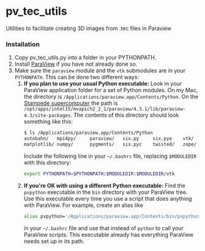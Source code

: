 # pv_tec_utils

Utilities to facilitate creating 3D images from .tec files in Paraview

### Installation

1. Copy pv_tec_utils.py into a folder in your PYTHONPATH.
2. Install [ParaView](http://www.paraview.org/download/) if you have not already done so.
3. Make sure the `paraview` module and the `vtk` submodules are in your `PYTHONPATH`. This can be done two different ways:
   1. **If you plan to use your usual Python executable:**
      Look in your ParaView application folder for a set of Python modules. On my Mac, the directory is `/Applications/paraview.app/Contents/Python`. On the [Stampede supercomputer](https://www.tacc.utexas.edu/stampede/) the path is `/opt/apps/intel15/mvapich2_2_1/paraview/4.3.1/lib/paraview-4.3/site-packages`. The contents of this directory should look something like this:
      ```bash
      $ ls /Applications/paraview.app/Contents/Python
      autobahn/   mpi4py/     paraview/   six.py     six.pyo    vtk/
      matplotlib/ numpy/      pygments/   six.pyc    twisted/   zope/
      ```
      Include the following line in your `~/.bashrc` file, replacing `$MODULEDIR` with this directory:
      ```bash
      export PYTHONPATH=$PYTHONPATH:$MODULEDIR:$MODULEDIR/vtk
      ```
   2. **If you're OK with using a different Python executable:**
      Find the `pvpython` executable in the `bin` directory with your ParaView tree. Use this executable every time you use a script that does anything with ParaView. For example, create an alias like
      ```bash
      alias pvpython='/Applications/paraview.app/Contents/bin/pvpython'
      ```
      in your `~/.bashrc` file and use that instead of `python` to call your ParaView scripts. This executable already has everything ParaView needs set up in its path.
